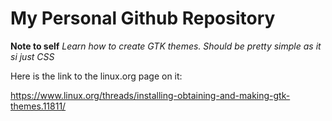 # My Personal Github Repository

**Note to self**
*Learn how to create GTK themes. Should be pretty simple as it si just CSS*

Here is the link to the linux.org page on it:

https://www.linux.org/threads/installing-obtaining-and-making-gtk-themes.11811/
